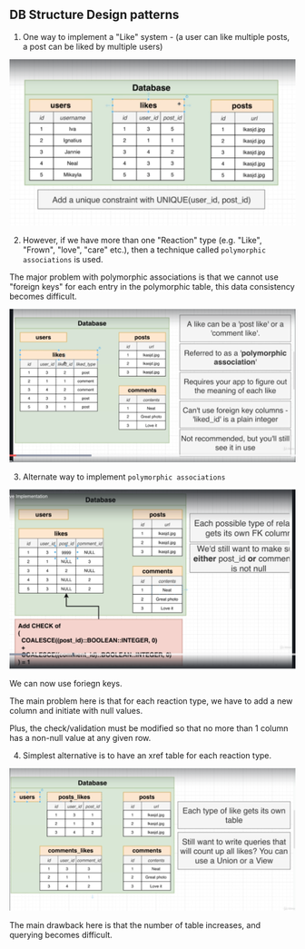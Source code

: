 
## DB Structure Design patterns

1. One way to implement a "Like" system - (a user can like multiple posts, a post can be liked by multiple users)

![1efcbcc87d171a5aa495b2106b3642c7.png](1efcbcc87d171a5aa495b2106b3642c7.png)

2. However, if we have more than one "Reaction" type (e.g. "Like", "Frown", "love", "care" etc.), then a technique called `polymorphic associations` is used.

The major problem with polymorphic associations is that we cannot use "foreign keys" for each entry in the polymorphic table, this data consistency becomes difficult.

![f2b801dc21df13e75677c8d8afb7ddce.png](f2b801dc21df13e75677c8d8afb7ddce.png)

3. Alternate way to implement `polymorphic associations`

![442145ce286279a25f82e7b7e12265d5.png](442145ce286279a25f82e7b7e12265d5.png)

We can now use foriegn keys.

The main problem here is that for each reaction type, we have to add a new column and initiate with null values.

Plus, the check/validation must be modified so that no more than 1 column has a non-null value at any given row.

4. Simplest alternative is to have an xref table for each reaction type.

![8ef99f86e191f8d272da07bd3a0e0c92.png](8ef99f86e191f8d272da07bd3a0e0c92.png)

The main drawback here is that the number of table increases, and querying becomes difficult.